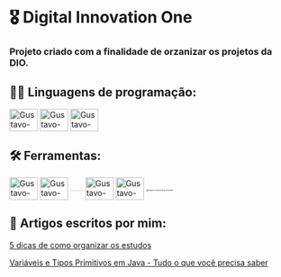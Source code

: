 # 🎖 Digital Innovation One

### Projeto criado com a finalidade de orzanizar os projetos da DIO.



## 👨‍💻 Linguagens de programação:

<div>
  <img align="center" alt="Gustavo-JavaIcon" height="40" width="50" src="https://cdn.jsdelivr.net/gh/devicons/devicon/icons/java/java-original.svg" />
    <img align="center" alt="Gustavo-CSharpIcon" height="40" width="50"
src="https://cdn.jsdelivr.net/gh/devicons/devicon/icons/csharp/csharp-original.svg" />
    <img align="center" alt="Gustavo-AngularIcon" height="40" width="50" src="https://cdn.jsdelivr.net/gh/devicons/devicon/icons/angularjs/angularjs-original.svg" />
<div>



## 🛠 Ferramentas:

<div>
    <img align="center" alt="Gustavo-GitIcon" height="40" width="50"                     src="https://cdn.jsdelivr.net/gh/devicons/devicon/icons/git/git-original.svg" />
    <img align="center" alt="Gustavo-GitHubIcon" height="40" width="50"                   src="https://cdn.jsdelivr.net/gh/devicons/devicon/icons/github/github-original.svg" />
    <img src="https://toppng.com/uploads/preview/intellij-idea-logo-11609365307w3w15x9ipq.png" alt="intellij idea logo PNG image with transparent background | TOPpng" style="zoom:5%;" />
    <img align="center" alt="Gustavo-VSCodeIcon" height="40" width="50"   
src="https://cdn.jsdelivr.net/gh/devicons/devicon/icons/vscode/vscode-original.svg" />
    <img align="center" alt="Gustavo-GradleIcon" height="40" width="50"
src="https://cdn.jsdelivr.net/gh/devicons/devicon/icons/gradle/gradle-plain.svg" />
    <img src="C:\Users\Gustavo\Downloads\maven-removebg-preview.png" alt="maven-removebg-preview" style="zoom:25%;" />

<div>

## 📜 Artigos escritos por mim:

[5 dicas de como organizar os estudos](https://web.dio.me/articles/5-dicas-de-como-organizar-os-estudos?back=%2Farticles&page=1&order=oldest)

[Variáveis e Tipos Primitivos em Java - Tudo o que você precisa saber](https://web.dio.me/articles/variaveis-e-tipos-primitivos-em-java-tudo-o-que-voce-precisa-saber?back=%2Fhome&page=1&order=oldest)